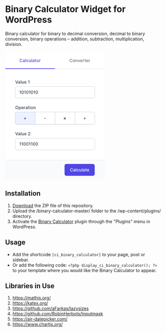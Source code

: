# Binary Calculator Widget for WordPress

Binary calculator for binary to decimal conversion, decimal to binary conversion, binary operations – addition, subtraction, multiplication, division.

![Binary Calculator Input Form](/assets/images/screenshot-1.png "Binary Calculator Input Form")

## Installation

1. [Download](https://github.com/pub-calculator-io/binary-calculator/archive/refs/heads/master.zip) the ZIP file of this repository.
2. Upload the /binary-calculator-master/ folder to the /wp-content/plugins/ directory.
3. Activate the [Binary Calculator](https://www.calculator.io/binary-calculator/ "Binary Calculator Homepage") plugin through the "Plugins" menu in WordPress.

## Usage
* Add the shortcode `[ci_binary_calculator]` to your page, post or sidebar.
* Or add the following code: `<?php display_ci_binary_calculator(); ?>` to your template where you would like the Binary Calculator to appear.

## Libraries in Use
1. https://mathjs.org/
2. https://katex.org/
3. https://github.com/aFarkas/lazysizes
4. https://github.com/RobinHerbots/Inputmask
5. https://air-datepicker.com/
6. https://www.chartjs.org/
